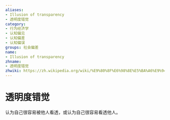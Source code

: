 ```yaml
---
aliases:
- Illusion of transparency
- 透明度错觉
category:
- 行为经济学
- 认知偏见
- 认知偏差
- 认知偏误
groups: 社会偏差
name:
- Illusion of transparency
zhname:
- 透明度错觉
zhwiki: https://zh.wikipedia.org/wiki/%E9%80%8F%E6%98%8E%E5%BA%A6%E9%94%99%E8%A7%89
---
```


# 透明度错觉

认为自己很容易被他人看透，或认为自己很容易看透他人。
